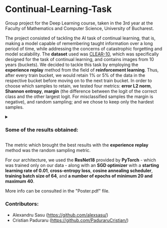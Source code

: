 # Continual-Learning-Task

Group project for the Deep Learning course, taken in the 3rd year at the Faculty of Mathematics and Computer Science, University of Bucharest.

The project consisted of tackling the AI task of continual learning, that is, making a model capable of remembering taught information over a long period of time, while addressing the concerns of catastrophic forgetting and model scalability. The **dataset** used was [CLEAR-10](https://clear-benchmark.github.io/), which was specifically designed for the task of continual learning, and contains images from 10 years (buckets). We decided to tackle this task by employing the **experience replay** method from the field of **reinforcement learning**. Thus, after every train bucket, we would retain 1% or 5% of the data in the respective bucket before moving on to the next train bucket. In order to choose which samples to retain, we tested four metrics: **error L2 norm**, **Shannon entropy**, **margin** (the difference between the logit of the correct class and the other largest logit. For misclassified samples the margin is negative), and random sampling; and we chose to keep only the hardest samples.

<details>
<summary><h3>Some of the results obtained:</h3></summary>

![avg_test_acc](https://github.com/alexsasu/Continual-Learning-Task/assets/87432371/44595da8-1f46-41ab-ad0f-dca73e684677)
- baseline cl - training on each bucket without retaining samples from the previous buckets
- baseline iid - training on all the buckets at once
</details>

The metric which brought the best results with the **experience replay** method was the random sampling metric.

For our architecture, we used the **ResNet18** provided by **PyTorch** - which was trained only on our data - along with an **SGD optimizer** with a **starting learning rate of 0.01**, **cross-entropy loss**, **cosine annealing scheduler**, **training batch size of 64**, and **a number of epochs of minimum 20 and maximum 40**.

More info can be consulted in the "Poster.pdf" file.

### Contributors:
- Alexandru Sasu (https://github.com/alexsasu/)
- Cristian Paduraru (https://github.com/PaduraruCristian/)
